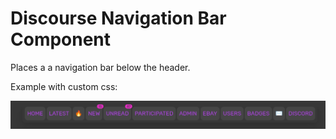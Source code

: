 # Discourse Navigation Bar Component

Places a a navigation bar below the header.

Example with custom css:

![example](img/example.png)